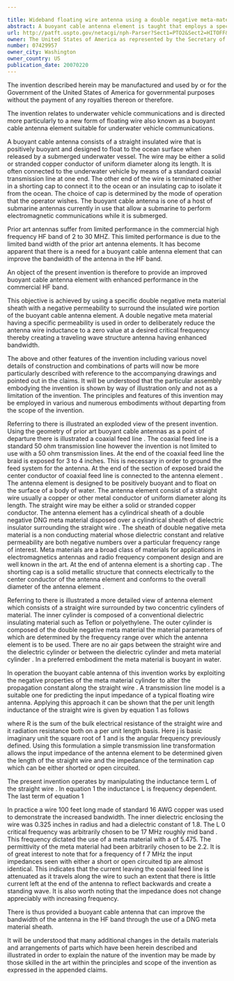 ```yaml
---

title: Wideband floating wire antenna using a double negative meta-material
abstract: A buoyant cable antenna element is taught that employs a specific double-negative meta-material sheath with a negative permeability. The double-negative meta-material sheath is disposed over the insulated wire portion of the buoyant cable antenna element. The double-negative meta-material sheath enables a deliberate reduction in the antenna wire inductance to a zero value at a desired critical frequency. Reducing the antenna wire inductance to zero creates a traveling wave structure antenna having enhanced bandwidth.
url: http://patft.uspto.gov/netacgi/nph-Parser?Sect1=PTO2&Sect2=HITOFF&p=1&u=%2Fnetahtml%2FPTO%2Fsearch-adv.htm&r=1&f=G&l=50&d=PALL&S1=07429957&OS=07429957&RS=07429957
owner: The United States of America as represented by the Secretary of the Navy
number: 07429957
owner_city: Washington
owner_country: US
publication_date: 20070220
---
```

The invention described herein may be manufactured and used by or for the Government of the United States of America for governmental purposes without the payment of any royalties thereon or therefore.

The invention relates to underwater vehicle communications and is directed more particularly to a new form of floating wire also known as a buoyant cable antenna element suitable for underwater vehicle communications.

A buoyant cable antenna consists of a straight insulated wire that is positively buoyant and designed to float to the ocean surface when released by a submerged underwater vessel. The wire may be either a solid or stranded copper conductor of uniform diameter along its length. It is often connected to the underwater vehicle by means of a standard coaxial transmission line at one end. The other end of the wire is terminated either in a shorting cap to connect it to the ocean or an insulating cap to isolate it from the ocean. The choice of cap is determined by the mode of operation that the operator wishes. The buoyant cable antenna is one of a host of submarine antennas currently in use that allow a submarine to perform electromagnetic communications while it is submerged.

Prior art antennas suffer from limited performance in the commercial high frequency HF band of 2 to 30 MHZ. This limited performance is due to the limited band width of the prior art antenna elements. It has become apparent that there is a need for a buoyant cable antenna element that can improve the bandwidth of the antenna in the HF band.

An object of the present invention is therefore to provide an improved buoyant cable antenna element with enhanced performance in the commercial HF band.

This objective is achieved by using a specific double negative meta material sheath with a negative permeability to surround the insulated wire portion of the buoyant cable antenna element. A double negative meta material having a specific permeability is used in order to deliberately reduce the antenna wire inductance to a zero value at a desired critical frequency thereby creating a traveling wave structure antenna having enhanced bandwidth.

The above and other features of the invention including various novel details of construction and combinations of parts will now be more particularly described with reference to the accompanying drawings and pointed out in the claims. It will be understood that the particular assembly embodying the invention is shown by way of illustration only and not as a limitation of the invention. The principles and features of this invention may be employed in various and numerous embodiments without departing from the scope of the invention.

Referring to there is illustrated an exploded view of the present invention. Using the geometry of prior art buoyant cable antennas as a point of departure there is illustrated a coaxial feed line . The coaxial feed line is a standard 50 ohm transmission line however the invention is not limited to use with a 50 ohm transmission lines. At the end of the coaxial feed line the braid is exposed for 3 to 4 inches. This is necessary in order to ground the feed system for the antenna. At the end of the section of exposed braid the center conductor of coaxial feed line is connected to the antenna element . The antenna element is designed to be positively buoyant and to float on the surface of a body of water. The antenna element consist of a straight wire usually a copper or other metal conductor of uniform diameter along its length. The straight wire may be either a solid or stranded copper conductor. The antenna element has a cylindrical sheath of a double negative DNG meta material disposed over a cylindrical sheath of dielectric insulator surrounding the straight wire . The sheath of double negative meta material is a non conducting material whose dielectric constant and relative permeability are both negative numbers over a particular frequency range of interest. Meta materials are a broad class of materials for applications in electromagnetics antennas and radio frequency component design and are well known in the art. At the end of antenna element is a shorting cap . The shorting cap is a solid metallic structure that connects electrically to the center conductor of the antenna element and conforms to the overall diameter of the antenna element .

Referring to there is illustrated a more detailed view of antenna element which consists of a straight wire surrounded by two concentric cylinders of material. The inner cylinder is composed of a conventional dielectric insulating material such as Teflon or polyethylene. The outer cylinder is composed of the double negative meta material the material parameters of which are determined by the frequency range over which the antenna element is to be used. There are no air gaps between the straight wire and the dielectric cylinder or between the dielectric cylinder and meta material cylinder . In a preferred embodiment the meta material is buoyant in water.

In operation the buoyant cable antenna of this invention works by exploiting the negative properties of the meta material cylinder to alter the propagation constant along the straight wire . A transmission line model is a suitable one for predicting the input impedance of a typical floating wire antenna. Applying this approach it can be shown that the per unit length inductance of the straight wire is given by equation 1 as follows 

where R is the sum of the bulk electrical resistance of the straight wire and it radiation resistance both on a per unit length basis. Here j is basic imaginary unit the square root of 1 and is the angular frequency previously defined. Using this formulation a simple transmission line transformation allows the input impedance of the antenna element to be determined given the length of the straight wire and the impedance of the termination cap which can be either shorted or open circuited.

The present invention operates by manipulating the inductance term L of the straight wire . In equation 1 the inductance L is frequency dependent. The last term of equation 1 

In practice a wire 100 feet long made of standard 16 AWG copper was used to demonstrate the increased bandwidth. The inner dielectric enclosing the wire was 0.325 inches in radius and had a dielectric constant of 1.8. The L 0 critical frequency was arbitrarily chosen to be 17 MHz roughly mid band . This frequency dictated the use of a meta material with a of 5.475. The permittivity of the meta material had been arbitrarily chosen to be 2.2. It is of great interest to note that for a frequency of f 7 MHz the input impedances seen with either a short or open circuited tip are almost identical. This indicates that the current leaving the coaxial feed line is attenuated as it travels along the wire to such an extent that there is little current left at the end of the antenna to reflect backwards and create a standing wave. It is also worth noting that the impedance does not change appreciably with increasing frequency.

There is thus provided a buoyant cable antenna that can improve the bandwidth of the antenna in the HF band through the use of a DNG meta material sheath.

It will be understood that many additional changes in the details materials and arrangements of parts which have been herein described and illustrated in order to explain the nature of the invention may be made by those skilled in the art within the principles and scope of the invention as expressed in the appended claims.


